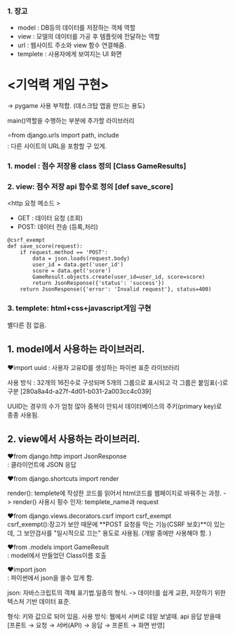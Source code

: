 
### 1. 장고 
- model : DB등의 데이터를 저장하는 객체 역할
- view : 모델의 데이터를 가공 후 템플릿에 전달하는 역할
- url : 웹사이트 주소와 view 함수 연결해줌.
- templete : 사용자에게 보여지는 UI 화면

# <기억력 게임 구현> 
→  pygame 사용 부적합. (데스크탑 앱을 만드는 용도)


main()역할을 수행하는 부분에 추가할 라이브러리 

⭐from django.urls import path, include  
 : 다른 사이트의 URL을 포함할 구 있게. 



### 1. model : 점수 저장용 class 정의 [Class GameResults]
   
### 2. view: 점수 저장 api  함수로 정의 [def save_score]

<http 요청 메소드 >
- GET : 데이터 요청 (조회)
- POST: 데이터 전송 (등록,처리)

```예시 코드
@csrf_exempt
def save_score(request):
    if request.method == 'POST':
        data = json.loads(request.body)
        user_id = data.get('user_id') 
        score = data.get('score')
        GameResult.objects.create(user_id=user_id, score=score)
        return JsonResponse({'status': 'success'})
    return JsonResponse({'error': 'Invalid request'}, status=400)

```

### 3. templete: html+css+javascript게임 구현 
별다른 점 없음.

## 1. model에서 사용하는 라이브러리.


❤️import uuid
: 사용자 고유ID를 생성하는 파이썬 표준 라이브러리 

 사용 방식 : 32개의 16진수로 구성되며 5개의 그룹으로 표시되고 각 그룹은 붙임표(-)로 구분
 [280a8a4d-a27f-4d01-b031-2a003cc4c039]
 
 UUID는 경우의 수가 엄청 많아 중복이 안되서  데이터베이스의  주키(primary key)로 종종 사용됨.



## 2. view에서 사용하는 라이브러리. 


❤️from django.http import JsonResponse          
: 클라이언트에 JSON 응답



❤️from django.shortcuts import render          

render(): templete에 작성한 코드를 읽어서 html코드를 웹페이지로 바꿔주는 과정. 
-> render() 사용시 핑수 인자:  templete_name과 request



❤️from django.views.decorators.csrf import csrf_exempt   
csrf_exempt():장고가 보안 때문에 **POST 요청을 막는 기능(CSRF 보호)**이 있는데,
 그 보안검사를 "일시적으로 끄는" 용도로 사용됨. (개발 중에만 사용해야 함. )



❤️from .models import GameResult                
: model에서 만들었던 Class이름  호출



❤️import json                                 
: 파이썬에서 json을 쓸수 있게 함. 

json: 자바스크립트의 객체 표기법.일종의 형식. 
-> 데이터를 쉽게 교환, 저장하기 위한 텍스처 기반 데이터 표준. 

형식: 키와 값으로 되어 있음. 
사용 방식: 웹에서 서버로 데잍 보낼때. api 응답 받을때  
[프론트 → 요청 → 서버(API) → 응답 → 프론트 → 화면 반영]


